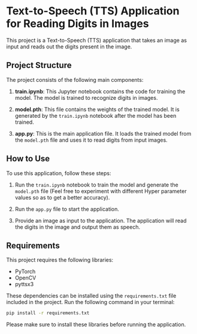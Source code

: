 # Text-to-Speech (TTS) Application for Reading Digits in Images

This project is a Text-to-Speech (TTS) application that takes an image as input and reads out the digits present in the image. 

## Project Structure

The project consists of the following main components:

1. **train.ipynb**: This Jupyter notebook contains the code for training the model. The model is trained to recognize digits in images.

2. **model.pth**: This file contains the weights of the trained model. It is generated by the `train.ipynb` notebook after the model has been trained.

3. **app.py**: This is the main application file. It loads the trained model from the `model.pth` file and uses it to read digits from input images.

## How to Use

To use this application, follow these steps:

1. Run the `train.ipynb` notebook to train the model and generate the `model.pth` file (Feel free to experiment with different Hyper parameter values so as to get a better accuracy).

2. Run the `app.py` file to start the application.

3. Provide an image as input to the application. The application will read the digits in the image and output them as speech.

## Requirements

This project requires the following libraries:

- PyTorch
- OpenCV
- pyttsx3

These dependencies can be installed using the `requirements.txt` file included in the project. Run the following command in your terminal:

```bash
pip install -r requirements.txt 
```

Please make sure to install these libraries before running the application.
